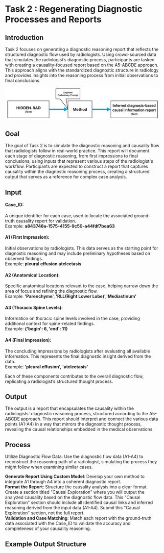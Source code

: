 # Task 2 : Regenerating Diagnostic Processes and Reports

## Introduction
Task 2 focuses on generating a diagnostic reasoning report that reflects the structured diagnostic flow used by radiologists. Using crowd-sourced data that simulates the radiologist’s diagnostic process, participants are tasked with creating a causality-focused report based on the A5-ABCDE approach. This approach aligns with the standardized diagnostic structure in radiology and provides insights into the reasoning process from initial observations to final conclusions.

![Diagram for Task 2](./images/task2_diagram.png "Task 2 Overview")

## Goal
The goal of Task 2 is to simulate the diagnostic reasoning and causality flow that radiologists follow in real-world practice. This report will document each stage of diagnostic reasoning, from first impressions to final conclusions, using inputs that represent various steps of the radiologist's workflow. Participants are expected to construct a report that captures causality within the diagnostic reasoning process, creating a structured output that serves as a reference for complex case analysis.

## Input
#### Case_ID: 
A unique identifier for each case, used to locate the associated ground-truth causality report for validation.<br>
Example: **a843748a-1575-4155-9c50-a44fdf7bea63**

#### A1 (First Impression): 
Initial observations by radiologists. This data serves as the starting point for diagnostic reasoning and may include preliminary hypotheses based on observed findings.<br>
Example: **pleural effusion atelectasis**

#### A2 (Anatomical Location): 
Specific anatomical locations relevant to the case, helping narrow down the area of focus and refining the diagnostic flow.<br>
Example: **'Parenchyme', 'RLL(Right Lower Lobe)','Mediastinum'**

#### A3 (Thoracic Spine Levels): 
Information on thoracic spine levels involved in the case, providing additional context for spine-related findings.<br>
Example: **{'begin': 6, 'end': 11}**

#### A4 (Final Impression): 
The concluding impressions by radiologists after evaluating all available information. This represents the final diagnostic insight derived from the data. <br>
Example: **'pleural effusion', 'atelectasis'**

Each of these components contributes to the overall diagnostic flow, replicating a radiologist’s structured thought process.

## Output
The output is a report that encapsulates the causality within the radiologists' diagnostic reasoning process, structured according to the A5-ABCDE approach. This report should interpret and connect the various data points (A1-A4) in a way that mirrors the diagnostic thought process, revealing the causal relationships embedded in the medical observations.

## Process
Utilize Diagnostic Flow Data: Use the diagnostic flow data (A1-A4) to reconstruct the reasoning path of a radiologist, simulating the process they might follow when examining similar cases.<br>

**Generate Report Using Custom Model**: Develop your own method to integrate A1 through A4 into a coherent diagnostic report.<br>
**Format the Report**: Structure the causality analysis into a clear format. Create a section titled "Causal Exploration" where you will output the analyzed causality based on the diagnostic flow data. This "Causal Exploration" section should include all identified causal links and inferred reasoning derived from the input data (A1-A4). Submit this "Causal Exploration" section, not the full report.<br>
**Validation and Case Matching**: Match each report with the ground-truth data associated with the Case_ID to validate the accuracy and completeness of your causality reasoning.<br>

## Example Output Structure

